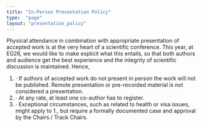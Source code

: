 ```yaml
---
title: "In-Person Presentation Policy"
type:  "page"
layout: "presentation_policy"
---
```


 Physical attendance in combination with appropriate presentation of accepted work is at the very heart of a scientific conference. This year, at EG26, we would like to make explicit what this entails, so that both authors and audience get the best experience and the integrity of scientific discussion is maintained. Hence,

1. · If authors of accepted work do not present in person the work will not be published. Remote presentation or pre-recorded material is not considered a presentation.
2. · At any rate, at least one co-author has to register.
3. · Exceptional circumstances, such as related to health or visa issues, might apply to 1., but require a formally documented case and approval by the Chairs / Track Chairs.


